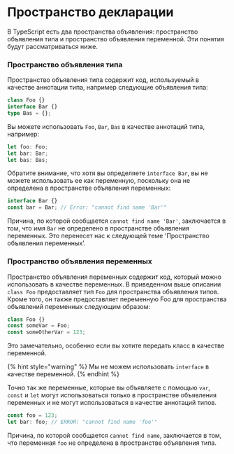 # Пространство декларации

В TypeScript есть два пространства объявления: пространство объявления типа и пространство объявления переменной. Эти понятия будут рассматриваться ниже.



### Пространство объявления типа

Пространство объявления типа содержит код, используемый в качестве аннотации типа, например следующие объявления типа:

```typescript
class Foo {}
interface Bar {}
type Bas = {};
```

Вы можете использовать `Foo`, `Bar`, `Bas` в качестве аннотаций типа, например:

```typescript
let foo: Foo;
let bar: Bar;
let bas: Bas;
```

Обратите внимание, что хотя вы определяете `interface Bar`, вы не можете использовать ее как переменную, поскольку она не определена в пространстве объявления переменных:

```typescript
interface Bar {}
const bar = Bar; // Error: "cannot find name 'Bar'"
```

Причина, по которой сообщается `cannot find name 'Bar'`, заключается в том, что имя `Bar` не определено в пространстве объявления переменных. Это перенесет нас к следующей теме 'Пространство объявления переменных'.

### Пространство объявления переменных

Пространство объявления переменных содержит код, который можно использовать в качестве переменных. В приведенном выше описании `class Foo` предоставляет тип `Foo` для пространства объявления типов. Кроме того, он также предоставляет переменную Foo для пространства объявлений переменных следующим образом:

```typescript
class Foo {}
const someVar = Foo;
const someOtherVar = 123;
```

Это замечательно, особенно если вы хотите передать класс в качестве переменной.

{% hint style="warning" %}
Мы не можем использовать  `interface` в качестве переменной.
{% endhint %}

Точно так же переменные, которые вы объявляете с помощью `var`, `const` и `let` могут использоваться только в пространстве объявления переменных и не могут использоваться в качестве аннотаций типов.

```typescript
const foo = 123;
let bar: foo; // ERROR: "cannot find name 'foo'"
```

Причина, по которой сообщается `cannot find name`, заключается в том, что переменная `foo` не определена в пространстве объявления типа.

